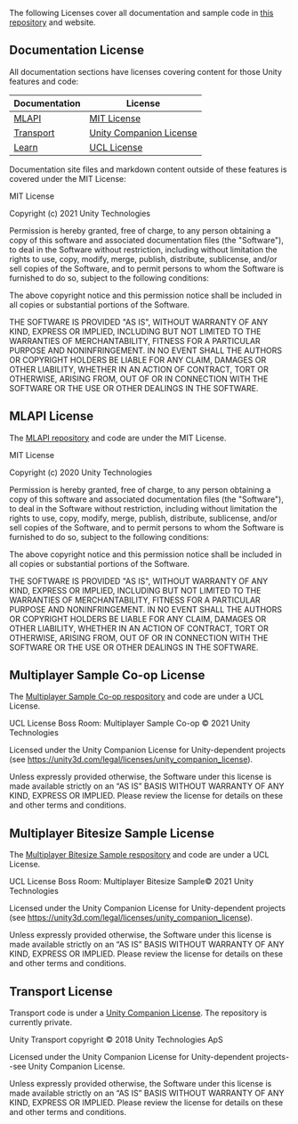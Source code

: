 The following Licenses cover all documentation and sample code in [this repository](https://github.com/Unity-Technologies/com.unity.multiplayer.docs) and website. 

## Documentation License

All documentation sections have licenses covering content for those Unity features and code:

| Documentation | License |
| -- | -- |
| [MLAPI](https://docs-multiplayer.unity3d.com/docs/getting-started/about-mlapi) | [MIT License](https://github.com/Unity-Technologies/com.unity.multiplayer.mlapi) |
| [Transport](https://docs-multiplayer.unity3d.com/transport/introduction) | [Unity Companion License](https://unity3d.com/legal/licenses/Unity_Companion_License) |
| [Learn](https://docs-multiplayer.unity3d.com/docs/learn/introduction) | [UCL License](https://github.com/Unity-Technologies/com.unity.multiplayer.samples.coop/blob/main/LICENSE.md) |

Documentation site files and markdown content outside of these features is covered under the MIT License:

MIT License

Copyright (c) 2021 Unity Technologies

Permission is hereby granted, free of charge, to any person obtaining a copy of this software and associated documentation files (the "Software"), to deal in the Software without restriction, including without limitation the rights to use, copy, modify, merge, publish, distribute, sublicense, and/or sell copies of the Software, and to permit persons to whom the Software is furnished to do so, subject to the following conditions:

The above copyright notice and this permission notice shall be included in all copies or substantial portions of the Software.

THE SOFTWARE IS PROVIDED "AS IS", WITHOUT WARRANTY OF ANY KIND, EXPRESS OR IMPLIED, INCLUDING BUT NOT LIMITED TO THE WARRANTIES OF MERCHANTABILITY, FITNESS FOR A PARTICULAR PURPOSE AND NONINFRINGEMENT. IN NO EVENT SHALL THE AUTHORS OR COPYRIGHT HOLDERS BE LIABLE FOR ANY CLAIM, DAMAGES OR OTHER LIABILITY, WHETHER IN AN ACTION OF CONTRACT, TORT OR OTHERWISE, ARISING FROM, OUT OF OR IN CONNECTION WITH THE SOFTWARE OR THE USE OR OTHER DEALINGS IN THE SOFTWARE.

## MLAPI License

The [MLAPI repository](https://github.com/Unity-Technologies/com.unity.multiplayer.mlapi) and code are under the MIT License.

MIT License

Copyright (c) 2020 Unity Technologies

Permission is hereby granted, free of charge, to any person obtaining a copy of this software and associated documentation files (the "Software"), to deal in the Software without restriction, including without limitation the rights to use, copy, modify, merge, publish, distribute, sublicense, and/or sell copies of the Software, and to permit persons to whom the Software is furnished to do so, subject to the following conditions:

The above copyright notice and this permission notice shall be included in all copies or substantial portions of the Software.

THE SOFTWARE IS PROVIDED "AS IS", WITHOUT WARRANTY OF ANY KIND, EXPRESS OR IMPLIED, INCLUDING BUT NOT LIMITED TO THE WARRANTIES OF MERCHANTABILITY, FITNESS FOR A PARTICULAR PURPOSE AND NONINFRINGEMENT. IN NO EVENT SHALL THE AUTHORS OR COPYRIGHT HOLDERS BE LIABLE FOR ANY CLAIM, DAMAGES OR OTHER LIABILITY, WHETHER IN AN ACTION OF CONTRACT, TORT OR OTHERWISE, ARISING FROM, OUT OF OR IN CONNECTION WITH THE SOFTWARE OR THE USE OR OTHER DEALINGS IN THE SOFTWARE.

## Multiplayer Sample Co-op License

The [Multiplayer Sample Co-op respository](https://github.com/Unity-Technologies/com.unity.multiplayer.samples.coop) and code are under a UCL License. 

UCL License
Boss Room: Multiplayer Sample Co-op © 2021 Unity Technologies

Licensed under the Unity Companion License for Unity-dependent projects (see https://unity3d.com/legal/licenses/unity_companion_license).

Unless expressly provided otherwise, the Software under this license is made available strictly on an “AS IS” BASIS WITHOUT WARRANTY OF ANY KIND, EXPRESS OR IMPLIED. Please review the license for details on these and other terms and conditions.

## Multiplayer Bitesize Sample License

The [Multiplayer Bitesize Sample respository](https://github.com/Unity-Technologies/com.unity.multiplayer.samples.bitesize) and code are under a UCL License. 

UCL License
Boss Room: Multiplayer Bitesize Sample© 2021 Unity Technologies

Licensed under the Unity Companion License for Unity-dependent projects (see https://unity3d.com/legal/licenses/unity_companion_license).

Unless expressly provided otherwise, the Software under this license is made available strictly on an “AS IS” BASIS WITHOUT WARRANTY OF ANY KIND, EXPRESS OR IMPLIED. Please review the license for details on these and other terms and conditions.

## Transport License

Transport code is under a [Unity Companion License](https://unity3d.com/legal/licenses/Unity_Companion_License). The repository is currently private.

Unity Transport copyright © 2018 Unity Technologies ApS

Licensed under the Unity Companion License for Unity-dependent projects--see Unity Companion License.

Unless expressly provided otherwise, the Software under this license is made available strictly on an “AS IS” BASIS WITHOUT WARRANTY OF ANY KIND, EXPRESS OR IMPLIED. Please review the license for details on these and other terms and conditions.